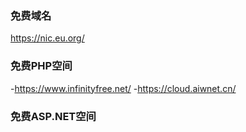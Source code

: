### 免费域名
https://nic.eu.org/
### 免费PHP空间
-https://www.infinityfree.net/
-https://cloud.aiwnet.cn/
### 免费ASP.NET空间
